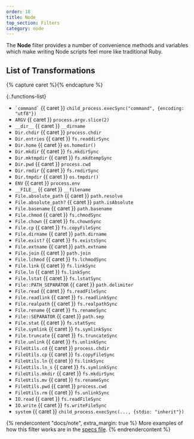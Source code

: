 ```yaml
---
order: 18
title: Node
top_section: Filters
category: node
---
```


The **Node** filter provides a number of convenience methods and variables which make writing Node scripts feel more like traditional Ruby.

## List of Transformations

{% capture caret %}<sl-icon name="caret-right-fill"></sl-icon>{% endcapture %}

{:.functions-list}
* `` `command` `` {{ caret }} `child_process.execSync("command", {encoding: "utf8"})`
* `ARGV` {{ caret }} `process.argv.slice(2)`
* `__dir__` {{ caret }} `__dirname`
* `Dir.chdir` {{ caret }} `process.chdir`
* `Dir.entries` {{ caret }} `fs.readdirSync`
* `Dir.home` {{ caret }} `os.homedir()`
* `Dir.mkdir` {{ caret }} `fs.mkdirSync`
* `Dir.mktmpdir` {{ caret }} `fs.mkdtempSync`
* `Dir.pwd` {{ caret }} `process.cwd`
* `Dir.rmdir` {{ caret }} `fs.rmdirSync`
* `Dir.tmpdir` {{ caret }} `os.tmpdir()`
* `ENV` {{ caret }} `process.env`
* `__FILE__` {{ caret }} `__filename`
* `File.absolute_path` {{ caret }} `path.resolve`
* `File.absolute_path?` {{ caret }} `path.isAbsolute`
* `File.basename` {{ caret }} `path.basename`
* `File.chmod` {{ caret }} `fs.chmodSync`
* `File.chown` {{ caret }} `fs.chownSync`
* `File.cp` {{ caret }} `fs.copyFileSync`
* `File.dirname` {{ caret }} `path.dirname`
* `File.exist?` {{ caret }} `fs.existsSync`
* `File.extname` {{ caret }} `path.extname`
* `File.join` {{ caret }} `path.join`
* `File.lchmod` {{ caret }} `fs.lchmodSync`
* `File.link` {{ caret }} `fs.linkSync`
* `File.ln` {{ caret }} `fs.linkSync`
* `File.lstat` {{ caret }} `fs.lstatSync`
* `File::PATH_SEPARATOR` {{ caret }} `path.delimiter`
* `File.read` {{ caret }} `fs.readFileSync`
* `File.readlink` {{ caret }} `fs.readlinkSync`
* `File.realpath` {{ caret }} `fs.realpathSync`
* `File.rename` {{ caret }} `fs.renameSync`
* `File::SEPARATOR` {{ caret }} `path.sep`
* `File.stat` {{ caret }} `fs.statSync`
* `File.symlink` {{ caret }} `fs.symlinkSync`
* `File.truncate` {{ caret }} `fs.truncateSync`
* `File.unlink` {{ caret }} `fs.unlinkSync`
* `FileUtils.cd` {{ caret }} `process.chdir`
* `FileUtils.cp` {{ caret }} `fs.copyFileSync`
* `FileUtils.ln` {{ caret }} `fs.linkSync`
* `FileUtils.ln_s` {{ caret }} `fs.symlinkSync`
* `FileUtils.mkdir` {{ caret }} `fs.mkdirSync`
* `FileUtils.mv` {{ caret }} `fs.renameSync`
* `FileUtils.pwd` {{ caret }} `process.cwd`
* `FileUtils.rm` {{ caret }} `fs.unlinkSync`
* `IO.read` {{ caret }} `fs.readFileSync`
* `IO.write` {{ caret }} `fs.writeFileSync`
* `system` {{ caret }} `child_process.execSync(..., {stdio: "inherit"})`

{% rendercontent "docs/note", extra_margin: true %}
More examples of how this filter works are in the [specs file](https://github.com/ruby2js/ruby2js/blob/master/spec/node_spec.rb).
{% endrendercontent %}